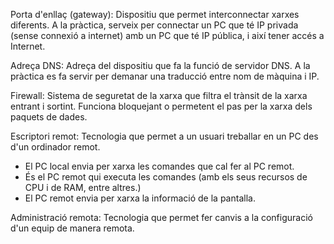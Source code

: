 Porta d'enllaç (gateway): Dispositiu que permet interconnectar xarxes diferents.
A la pràctica, serveix per connectar un PC que té IP privada (sense connexió a internet) amb un PC que té IP pública, i així tener accés a Internet.

Adreça DNS: Adreça del dispositiu que fa la funció de servidor DNS.
A la pràctica es fa servir per demanar una traducció entre nom de màquina i IP.

Firewall: Sistema de seguretat de la xarxa que filtra el trànsit de la xarxa entrant i sortint.
Funciona bloquejant o permetent el pas per la xarxa dels paquets de dades.

Escriptori remot: Tecnologia que permet a un usuari treballar en un PC des d'un ordinador remot.
- El PC local envia per xarxa les comandes que cal fer al PC remot.
- És el PC remot qui executa les comandes (amb els seus recursos de CPU i de RAM, entre altres.)
- El PC remot envia per xarxa la informació de la pantalla.

Administració remota: Tecnologia que permet fer canvis a la configuració d'un equip de manera remota.

